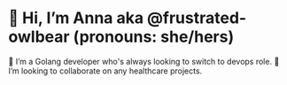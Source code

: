 # 👋 Hi, I’m Anna aka @frustrated-owlbear (pronouns: she/hers)
👀 I’m a Golang developer who's always looking to switch to devops role.
💞️ I’m looking to collaborate on any healthcare projects.

<!---
frustrated-owlbear/frustrated-owlbear is a ✨ special ✨ repository because its `README.md` (this file) appears on your GitHub profile.
You can click the Preview link to take a look at your changes.
--->
